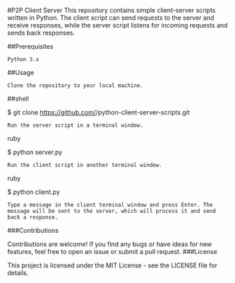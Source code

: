 #P2P Client Server
This repository contains simple client-server scripts written in Python. The client script can send requests to the server and receive responses, while the server script listens for incoming requests and sends back responses.

##Prerequisites

    Python 3.x

##Usage

    Clone the repository to your local machine.

##shell

$ git clone https://github.com/<username>/python-client-server-scripts.git

    Run the server script in a terminal window.

ruby

$ python server.py

    Run the client script in another terminal window.

ruby

$ python client.py

    Type a message in the client terminal window and press Enter. The message will be sent to the server, which will process it and send back a response.

###Contributions

Contributions are welcome! If you find any bugs or have ideas for new features, feel free to open an issue or submit a pull request.
###License

This project is licensed under the MIT License - see the LICENSE file for details.
